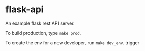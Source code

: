 # flask-api
An example flask rest API server.

To build production, type `make prod`.

To create the env for a new developer, run `make dev_env`.
trigger
